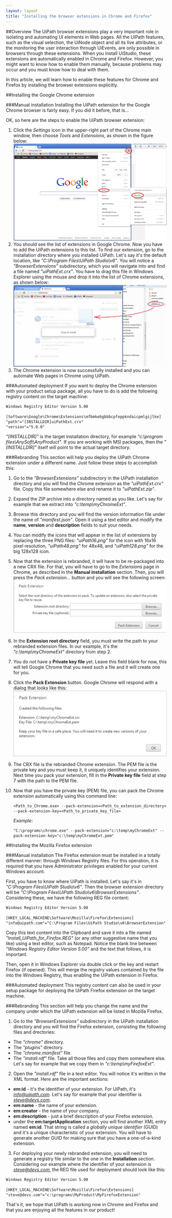 ```yaml
---
layout: layout
title: "Installing the browser extensions in Chrome and Firefox"
---
```


##Overview
The UiPath browser extensions play a very important role in isolating and automating UI elements in Web pages. All the UiPath features, such as the visual selection, the UiNode object and all its live attributes, or the monitoring the user interaction through UiEvents, are only possible in browsers through these extensions.
When you install UiStudio, these extensions are automatically enabled in Chrome and Firefox. However, you might want to know how to enable them manually, because problems may occur and you must know how to deal with them.

In this article, we will learn how to enable these features for Chrome and Firefox by installing the browser extensions explicitly.

##Installing the Google Chrome extension

###Manual installation
Installing the UiPath extension for the Google Chrome browser is fairly easy. If you did it before, that is...

OK, so here are the steps to enable the UiPath browser extension:

1. Click the *Settings* icon in the upper-right part of the Chrome main window, then choose *Tools* and *Extensions*, as shown in the figure below:
   !["Chrome Step 1"](/img/blog/Chrome_step_1.jpg)
2. You should see the list of extensions in Google Chrome. Now you have to add the UiPath extensions to this list. To find our extension, go to the installation directory where you installed UiPath. Let's say it's the default location, like *"C:\Program Files\UiPath Studio\v6"*. You will notice a *"BrowserExtensions"* subdirectory, which you will navigate into and find a file named *"uiPathExt.crx"*. You have to drag this file in Windows Explorer using the mouse and drop it into the list of Chrome extensions, as shown below:
   !["Chrome Step 2"](/img/blog/Chrome_step_2.jpg)
3. The Chrome extension is now successfully installed and you can automate Web pages in Chrome using UiPath.

###Automated deployment
If you want to deploy the Chrome extension with your product setup package, all you have to do is add the following registry content on the target machine:

```
Windows Registry Editor Version 5.00
 
[Software\Google\Chrome\Extensions\mfbmkebgbbbcpfeppkndaicpmlgijlke]
"path"="[INSTALLDIR]uiPathExt.crx"
"version"="5.0.0"
```

*"[INSTALLDIR]"* is the target installation directory, for example *"c:\program files\AnySoft\AnyProduct\"*. If you are working with MSI packages, then the *"[INSTALLDIR]"* itself will point to the actual target directory.

###Rebranding
This section will help you deploy the UiPath Chrome extension under a different name. Just follow these steps to accomplish this:

1.  Go to the *"BrowserExtensions"* subdirectory in the UiPath installation directory and you will find the Chrome extension as the *"uiPathExt.crx"* file. Copy this file somewhere else and rename it to *"uiPathExt.zip"*.
2.  Expand the ZIP archive into a directory named as you like. Let's say for example that we extract into *"c:\temp\myChromeExt"*.
3.  Browse this directory and you will find the version information file under the name of *"manifest.json"*. Open it using a text editor and modify the **name**, **version** and **description** fields to suit your needs.
4.  You can modify the icons that will appear in the list of extensions by replacing the three PNG files: *"uiPath16.png"* for the icon with 16x16 pixel resolution, *"uiPath48.png"* for 48x48, and *"uiPath128.png"* for the big 128x128 icon.
5.  Now that the extension is rebranded, it will have to be re-packaged into a new CRX file. For that, you will have to go to the *Extensions* page in Chrome, as described in the **Manual installation** section. Then, you will press the *Pack extension...* button and you will see the following screen:
    !["Chrome Rebranding 1"](/img/blog/Chrome_rebranding_1.jpg)
6.  In the **Extension root directory** field, you must write the path to your rebranded extension files. In our example, it's the *"c:\temp\myChromeExt"* directory from step 2.
7.  You do not have a **Private key file** yet. Leave this field blank for now, this will tell Google Chrome that you need such a file and it will create one for you.
8.  Click the **Pack Extension** button. Google Chrome will respond with a dialog that looks like this:
    !["Chrome Rebranding 2"](/img/blog/Chrome_rebranding_2.jpg)
9.  The CRX file is the rebranded Chrome extension. The PEM file is the private key and you must keep it, it uniquely identifies your extension. Next time you pack your extension, fill in the **Private key file** field at step 7 with the path to the PEM file.
10. Now that you have the private key (PEM) file, you can pack the Chrome extension automatically using this command line:

    ```
    <Path_to_Chrome.exe> --pack-extension=<Path_to_extension_directory> --pack-extension-key=<Path_to_private_key_file>
    ```

    *Example:*

    ```
    "C:\programs\chrome.exe" --pack-extension="c:\temp\myChromeExt" --pack-extension-key="c:\temp\myChromeExt.pem"
    ```

##Installing the Mozilla Firefox extension

###Manual installation
The Firefox extension must be installed in a totally different manner: through Windows Registry files. For this operation, it is required that you have Administrator privileges enabled for your current Windows account.

First, you have to know where UiPath is installed. Let's say it's in *"C:\Program Files\UiPath Studio\v6"*. Then the browser extension directory will be *"C:\Program Files\UiPath Studio\v6\BrowserExtensions"*. Considering these, we have the following REG file content:

```
Windows Registry Editor Version 5.00
 
[HKEY_LOCAL_MACHINE\Software\Mozilla\Firefox\Extensions]
"info@uipath.com"="C:\Program Files\UiPath Studio\v6\BrowserExtension"
```

Copy this text content into the Clipboard and save it into a file named *"Install_UiPath_for_Firefox.REG"* (or any other suggestive name that you like) using a text editor, such as Notepad. Notice the blank line between *"Windows Registry Editor Version 5.00"* and the text that follows, it is important.

Then, open it in Windows Explorer via double click or the *<Enter>* key and restart Firefox (if opened). This will merge the registry values contained by the file into the Windows Registry, thus enabling the UiPath extension in Firefox.

###Automated deployment
This registry content can also be used in your setup package for deploying the UiPath Firefox extension on the target machine.

###Rebranding
This section will help you change the name and the company under which the UiPath extension will be listed in Mozilla Firefox.

1. Go to the *"BrowserExtensions"* subdirectory in the UiPath installation directory and you will find the Firefox extension, consisting the following files and drectories: 
  * The *"chrome"* directory. 
  * The *"plugins"* directory. 
  * The *"chrome.manifest"* file. 
  * The *"install.rdf"* file. 
  Take all those files and copy them somewhere else. Let's say for example that we copy them in *"c:\temp\myFirefoxExt"*.
2. Open the *"install.rdf"* file in a text editor. You will notice it's written in the XML format. Here are the important sections:
  * **em:id** - it's the identifier of your extension. For UiPath, it's *info@uipath.com*. Let's say for example that your identifier is *steve@devs.com*.
  * **em:name** - the name of your extension.
  * **em:creator** - the name of your company.
  * **em:description** - just a brief description of your Firefox extension.
  * under the **em:targetApplication** section, you will find another XML entry named **em:id**. That string is called a *globally unique identifier* (GUID) and it's a unique characteristic of your extension. You will have to generate another GUID for making sure that you have a one-of-a-kind extension.
3. For deploying your newly rebranded extension, you will need to generate a registry file similar to the one in the **Installation** section. Considering our example where the identifier of your extension is *steve@devs.com*, the REG file used for deployment should look like this:

```
Windows Registry Editor Version 5.00
 
[HKEY_LOCAL_MACHINE\Software\Mozilla\Firefox\Extensions]
"steve@devs.com"="c:\programs\MyProduct\MyFirefoxExtension"
```


That's it, we hope that UiPath is working now in Chrome and Firefox and that you are enjoying all the features in our product!
